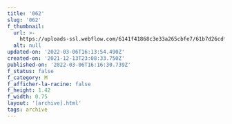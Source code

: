 ```yaml
---
title: '062'
slug: '062'
f_thumbnail:
  url: >-
    https://uploads-ssl.webflow.com/6141f41868c3e33a265cbfe7/61b7d26cdf7e283c048756a0_062.jpg
  alt: null
updated-on: '2022-03-06T16:13:54.490Z'
created-on: '2021-12-13T23:08:33.750Z'
published-on: '2022-03-06T16:16:30.739Z'
f_status: false
f_category: M
f_afficher-la-racine: false
f_height: 1.42
f_width: 0.75
layout: '[archive].html'
tags: archive
---
```




